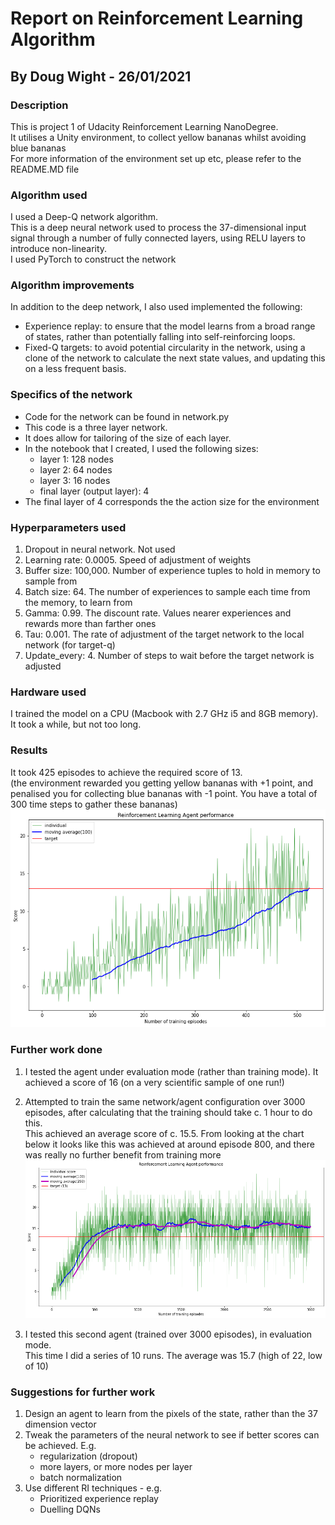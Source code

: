 # Report on Reinforcement Learning Algorithm
## By Doug Wight - 26/01/2021

### Description
This is project 1 of Udacity Reinforcement Learning NanoDegree.  
It utilises a Unity environment, to collect yellow bananas whilst avoiding blue bananas<br>
For more information of the environment set up etc, please refer to the README.MD file

### Algorithm used
I used a Deep-Q network algorithm.<br>
This is a deep neural network used to process the 37-dimensional input signal
through a number of fully connected layers, using RELU layers to introduce non-linearity.<br>
I used PyTorch to construct the network

### Algorithm improvements
In addition to the deep network, I also used implemented the following:
* Experience replay: to ensure that the model learns from a broad range of
states, rather than potentially falling into self-reinforcing loops.
* Fixed-Q targets: to avoid potential circularity in the network, using a clone
of the network to calculate the next state values, and updating this on a less
frequent basis.

### Specifics of the network
* Code for the network can be found in network.py
* This code is a three layer network.
* It does allow for tailoring of the size of each layer.
* In the notebook that I created, I used the following sizes:
	- layer 1: 128 nodes
	- layer 2: 64 nodes
	- layer 3: 16 nodes
	- final layer (output layer): 4
* The final layer of 4 corresponds the the action size for the environment

### Hyperparameters used
1. Dropout in neural network. Not used
1. Learning rate: 0.0005. Speed of adjustment of weights
1. Buffer size: 100,000. Number of experience tuples to hold in memory to sample from
1. Batch size: 64. The number of experiences to sample each time from the memory, to learn from
1. Gamma: 0.99. The discount rate. Values nearer experiences and rewards more than farther ones
1. Tau: 0.001. The rate of adjustment of the target network to the local network (for target-q)
1. Update_every: 4. Number of steps to wait before the target network is adjusted

### Hardware used
I trained the model on a CPU (Macbook with 2.7 GHz i5 and 8GB memory). It took a while, but not too long.

### Results
It took 425 episodes to achieve the required score of 13.<br>(the environment rewarded
you getting yellow bananas with +1 point, and penalised you for collecting blue
bananas with -1 point. You have a total of 300 time steps to gather these bananas)
![chart showing performance of reinforcement learning agent](charts/score_13.png)

### Further work done
1. I tested the agent under evaluation mode (rather than training mode). It achieved
a score of 16 (on a very scientific sample of one run!)

1. Attempted to train the same network/agent configuration over 3000 episodes, after
calculating that the training should take c. 1 hour to do this.  
This achieved an average score of c. 15.5. From looking at the chart below it looks
like this was achieved at around episode 800, and there was really no further
benefit from training more
 ![chart showing performance of RI learning agent trained with 3000 episodes](charts/score_max.png)
 
3. I tested this second agent (trained over 3000 episodes), in evaluation mode.<br>
This time I did a series of 10 runs. The average was 15.7 (high of 22, low of 10)
 
### Suggestions for further work
1. Design an agent to learn from the pixels of the state, rather than the 37 dimension vector
1. Tweak the parameters of the neural network to see if better scores can be achieved. E.g.
	* regularization (dropout)
	* more layers, or more nodes per layer
	* batch normalization
1. Use different RI techniques - e.g.
	* Prioritized experience replay
	* Duelling DQNs